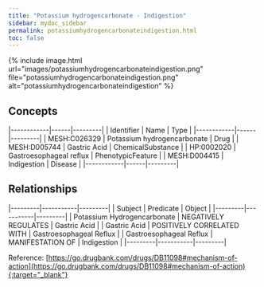 ```yaml
---
title: "Potassium hydrogencarbonate - Indigestion"
sidebar: mydoc_sidebar
permalink: potassiumhydrogencarbonateindigestion.html
toc: false 
---
```


{% include image.html url="images/potassiumhydrogencarbonateindigestion.png" file="potassiumhydrogencarbonateindigestion.png" alt="potassiumhydrogencarbonateindigestion" %}

## Concepts

|------------|------|---------|
| Identifier | Name | Type    |
|------------|------|---------|
| MESH:C026329 | Potassium hydrogencarbonate | Drug |
| MESH:D005744 | Gastric Acid | ChemicalSubstance |
| HP:0002020 | Gastroesophageal reflux | PhenotypicFeature |
| MESH:D004415 | Indigestion | Disease |
|------------|------|---------|

## Relationships

|---------|-----------|---------|
| Subject | Predicate | Object  |
|---------|-----------|---------|
| Potassium Hydrogencarbonate | NEGATIVELY REGULATES | Gastric Acid |
| Gastric Acid | POSITIVELY CORRELATED WITH | Gastroesophageal Reflux |
| Gastroesophageal Reflux | MANIFESTATION OF | Indigestion |
|---------|-----------|---------|

Reference: [https://go.drugbank.com/drugs/DB11098#mechanism-of-action](https://go.drugbank.com/drugs/DB11098#mechanism-of-action){:target="_blank"}